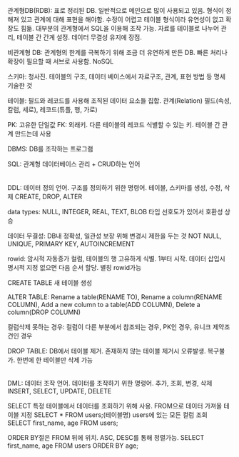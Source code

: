 관계형DB(RDB): 표로 정리된 DB. 일반적으로 메인으로 많이 사용되고 있음. 
형식이 정해져 있고 관계에 대해 표현을 해야함. 수정이 어렵고 테이블 형식이라
유연성이 없고 확장도 힘듦. 대부분의 관계형에서 SQL을 이용해 조작 가능.
자료를 테이블로 나누어 관리, 테이블 간 간계 설정. 데이터 무결성 유지에 장점.

비관계형 DB: 관계형의 한계를 극복하기 위해 조금 더 유연하게 만든 DB. 빠른 처리나 확장이
필요할 때 서브로 사용함. NoSQL

스키마: 청사진. 테이블의 구조, 데이터 베이스에서 자료구조, 관계, 표현 방법 등 명세 기술한 것

테이블: 필드와 레코드를 사용해 조직된 데이터 요소들 집합. 관계(Relation)
필드(속성, 칼럼, 세로), 레코드(튜플, 행, 가로)

PK: 고유한 단일값
FK: 외래키. 다른 테이블의 레코드 식별할 수 있는 키. 테이블 간 관계 만드는데 사용

DBMS: DB를 조작하는 프로그램

SQL: 관계형 데이터베이스 관리 + CRUD하는 언어

######
DDL: 데이터 정의 언어. 구조를 정의하기 위한 명령어. 테이블, 스키마를 생성, 수정, 삭제
CREATE, DROP, ALTER

data types: NULL, INTEGER, REAL, TEXT, BLOB
타입 선호도가 있어서 호환성 상승

데이터 무결성: DB내 정확성, 일관성 보장 위해 변경시 제한을 두는 것
NOT NULL, UNIQUE, PRIMARY KEY, AUTOINCREMENT

rowid: 암시적 자동증가 컬럼, 테이블의 행 고유하게 식별. 1부터 시작.
데이터 삽입시 명시적 지정 없으면 다음 순서 할당. 별칭 rowid가능

CREATE TABLE 새 테이블 생성

ALTER TABLE: Rename a table(RENAME TO), Rename a column(RENAME COLUMN), Add a new column to a table(ADD COLUMN), Delete a column(DROP COLUMN)

컬럼삭제 못하는 경우: 컬럼이 다른 부분에서 참조되는 경우, PK인 경우, 유니크 제약조건인 경우

DROP TABLE: DB에서 테이블 제거. 존재하지 않는 테이블 제거시 오류발생. 복구불가. 한번에 한 테이블만 삭제 가능

######

DML: 데이터 조작 언어. 데이터를 조작하기 위한 명령어. 추가, 조회, 변경, 삭제
INSERT, SELECT, UPDATE, DELETE

SELECT 특정 테이블에서 데이터를 조회하기 위해 사용. FROM으로 데이터 가져올 테이블 지정
SELECT * FROM users;(테이블명) users에 있는 모든 컬럼 조회
SELECT first_name, age FROM users;

ORDER BY절은 FROM 뒤에 위치. ASC, DESC를 통해 정렬가능.
SELECT first_name, age FROM users ORDER BY age;
